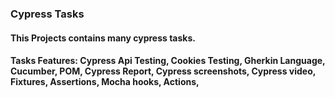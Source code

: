 ### Cypress Tasks

#### This Projects contains many cypress tasks.
#### Tasks Features: Cypress Api Testing, Cookies Testing, Gherkin Language, Cucumber, POM, Cypress Report, Cypress screenshots, Cypress video, Fixtures, Assertions, Mocha hooks, Actions, 
